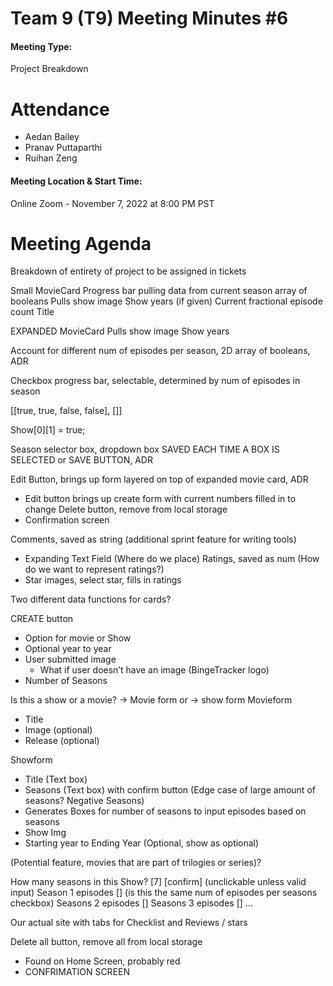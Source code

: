 # Team 9 (T9) Meeting Minutes #6

#### Meeting Type:
Project Breakdown

# Attendance

* Aedan Bailey
* Pranav Puttaparthi
* Ruihan Zeng

#### Meeting Location & Start Time:
Online Zoom - November 7, 2022 at 8:00 PM PST

# Meeting Agenda
Breakdown of entirety of project to be assigned in tickets

Small MovieCard
Progress bar pulling data from current season array of booleans
Pulls show image
Show years (if given)
Current fractional episode count
Title


EXPANDED MovieCard
Pulls show image
Show years

Account for different num of episodes per season, 2D array of booleans, ADR

Checkbox progress bar, selectable, determined by num of episodes in season

[[true, true, false, false], []]

Show[0][1] = true;

Season selector box, dropdown box
SAVED EACH TIME A BOX IS SELECTED or SAVE BUTTON, ADR

Edit Button, brings up form layered on top of expanded movie card, ADR
- Edit button brings up create form with current numbers filled in to change
Delete button, remove from local storage
- Confirmation screen

Comments, saved as string (additional sprint feature for writing tools)
- Expanding Text Field (Where do we place)
Ratings, saved as num (How do we want to represent ratings?)
- Star images, select star, fills in ratings


Two different data functions for cards?

CREATE button
- Option for movie or Show
- Optional year to year 
- User submitted image
    - What if user doesn’t have an image (BingeTracker logo)
- Number of Seasons

Is this a show or a movie? -> Movie form or -> show form
Movieform
- Title
- Image (optional)
- Release (optional)

Showform
- Title (Text box)
- Seasons (Text box) with confirm button (Edge case of large amount of seasons? Negative Seasons)
- Generates Boxes for number of seasons to input episodes based on seasons
- Show Img
- Starting year to Ending Year (Optional, show as optional)

(Potential feature, movies that are part of trilogies or series)?

How many seasons in this Show? [7] [confirm] (unclickable unless valid input)
Season 1 episodes [] (is this the same num of episodes per seasons checkbox)
Seasons 2 episodes []
Seasons 3 episodes []
…


Our actual site with tabs for Checklist and Reviews / stars

Delete all button, remove all from local storage
- Found on Home Screen, probably red
- CONFRIMATION SCREEN
